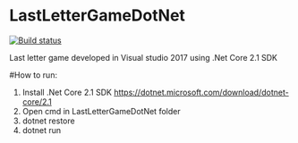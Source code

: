 # LastLetterGameDotNet
[![Build status](https://ci.appveyor.com/api/projects/status/ejd4qou9wroh5jdi/branch/master?svg=true)](https://ci.appveyor.com/project/OlexandrTymoshenko/lastlettergamedotnet/branch/master)

Last letter game developed in Visual studio 2017 using .Net Core 2.1 SDK 

#How to run:

1. Install .Net Core 2.1 SDK https://dotnet.microsoft.com/download/dotnet-core/2.1
2. Open cmd in LastLetterGameDotNet folder
3. dotnet restore
4. dotnet run
